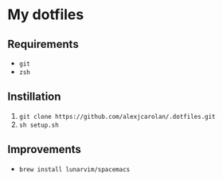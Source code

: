 # My dotfiles

## Requirements
- `git`
- `zsh`

## Instillation
1. `git clone https://github.com/alexjcarolan/.dotfiles.git`
2. `sh setup.sh`

## Improvements
- `brew install lunarvim/spacemacs`